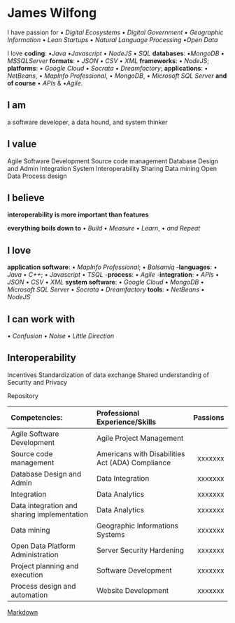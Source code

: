 # James Wilfong

I have passion for &#8226; *Digital Ecosystems* &#8226; *Digital Government* &#8226; *Geographic Information* &#8226; *Lean Startups* &#8226; *Natural Language Processing* &#8226;*Open Data*

I love **coding**: &#8226;*Java* &#8226;*Javascript* &#8226; *NodeJS* &#8226;  *SQL* **databases**: &#8226;*MongoDB* &#8226; *MSSQLServer* **formats**: &#8226; *JSON* &#8226; *CSV* &#8226; *XML* **frameworks**: &#8226; *NodeJS*; **platforms**: &#8226; *Google Cloud* &#8226; *Socrata* &#8226; *Dreamfactory*; **applications**:  &#8226; *NetBeans*, &#8226; *MapInfo Professional*,  &#8226; *MongoDB*,  &#8226; *Microsoft SQL Server* **and of course** &#8226; *APIs* & &#8226;*Agile*.

## I am 
a software developer, a data hound, and system thinker
## I value
Agile Software Development 
Source code management
Database Design and Admin
Integration
System Interoperability
Sharing
Data mining
Open Data
Process design

## I believe
**interoperability is more important than features**

**everything boils down to** &#8226; *Build* &#8226; *Measure* &#8226; *Learn*,  &#8226; *and Repeat* 

## I love  
**application software**: &#8226; *MapInfo Professional*; &#8226;  *Balsamiq*
-**languages**: &#8226; *Java*  &#8226; *C++*; &#8226; *Javascript* &#8226; *TSQL* 
-**process**: &#8226; *Agile*
-**integration**: &#8226; *APIs* &#8226; *JSON* &#8226; *CSV* &#8226; *XML*
**system software**:  &#8226; *Google Cloud* &#8226; *MongoDB*  &#8226; *Microsoft SQL Server* &#8226; *Socrata* &#8226; *Dreamfactory*
**tools**: &#8226; *NetBeans* &#8226; *NodeJS* 

## I can work with  
&#8226; *Confusion*  &#8226; *Noise*  &#8226; *Little Direction*

## Interoperability
Incentives
Standardization of data exchange
Shared understanding of Security and Privacy 

Repository

| Competencies: | Professional Experience/Skills | Passions |
| :-----------  |:-------------------------------| --------:|
|  Agile Software Development | Agile Project Management | |
|  Source code management     | Americans with Disabilities Act (ADA) Compliance | xxxxxxx|
|  Database Design and Admin  | Data Integration | xxxxxxx|
|  Integration | Data Analytics | xxxxxxx|
|  Data integration and sharing implementation | Data Analytics | xxxxxxx|
|  Data mining | Geographic Informations Systems| xxxxxxx|
|  Open Data Platform Administration | Server Security Hardening | xxxxxxx|
|  Project planning and execution | Software Development | xxxxxxx|
|  Process design and automation  | Website Development | xxxxxxx|



[Markdown](https://github.com/adam-p/markdown-here/wiki/Markdown-Cheatsheet)




